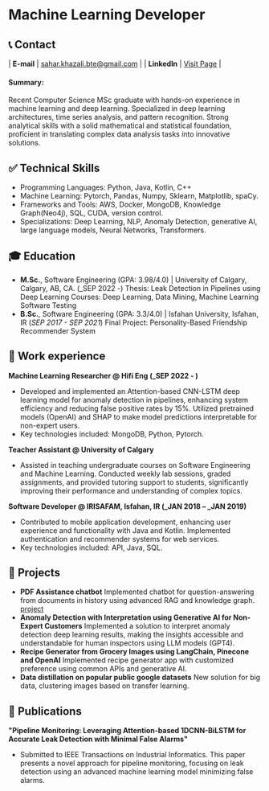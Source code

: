 # Machine Learning Developer

## 📞 Contact

| **E-mail**   | <a href="sahar.khazali.bte@gmail.com">sahar.khazali.bte@gmail.com</a> | 
| **LinkedIn**   | <a href="https://www.linkedin.com/in/sahar-khazali/" target="_blank">Visit Page</a> | 

#### Summary: 
Recent Computer Science MSc graduate with hands-on experience in machine learning and deep learning. Specialized in deep learning architectures, time series analysis, and pattern recognition. Strong analytical skills with a solid mathematical and statistical foundation, proficient in translating complex data analysis tasks into innovative solutions.

## ✅ Technical Skills

- Programming Languages: Python, Java, Kotlin, C++
- Machine Learning: Pytorch, Pandas, Numpy, Sklearn, Matplotlib, spaCy.
- Frameworks and Tools: AWS, Docker, MongoDB, Knowledge Graph(Neo4j), SQL, CUDA, version control.
- Specializations: Deep Learning, NLP, Anomaly Detection, generative AI, large language models, Neural Networks, Transformers.
  
## 🎓 Education
- **M.Sc.**, Software Engineering (GPA: 3.98/4.0) | University of Calgary, Calgary, AB, CA. (_SEP 2022 -)
  Thesis: Leak Detection in Pipelines using Deep Learning
   Courses: Deep Learning, Data Mining, Machine Learning Software Testing       		
- **B.Sc.**, Software Engineering (GPA: 3.3/4.0) | Isfahan University, Isfahan, IR (_SEP 2017 - SEP 2021_)
  Final Project: Personality-Based Friendship Recommender System

## 💼 Work experience 
**Machine Learning Researcher @ Hifi Eng (_SEP 2022 - )**
- Developed and implemented an Attention-based CNN-LSTM deep learning model for anomaly detection in pipelines, enhancing system efficiency and reducing false positive rates by 15%. Utilized pretrained models (OpenAI) and SHAP to make model predictions interpretable for non-expert users.
- Key technologies included: MongoDB, Python, Pytorch.

**Teacher Assistant @ University of Calgary**
- Assisted in teaching undergraduate courses on Software Engineering and Machine Learning. Conducted weekly lab sessions, graded assignments, and provided tutoring support to students, significantly improving their performance and understanding of complex topics.

**Software Developer @ IRISAFAM, Isfahan, IR (_JAN 2018 – _JAN 2019)**
- Contributed to mobile application development, enhancing user experience and functionality with Java and Kotlin. Implemented authentication and recommender systems for web services.
- Key technologies included: API, Java, SQL.
  

## 🌱 Projects
- **PDF Assistance chatbot**
Implemented chatbot for question-answering from documents in history using advanced RAG and knowledge graph.
[project](https://github.com/saharkh99/pdf_assistance_llm)
- **Anomaly Detection with Interpretation using Generative AI for Non-Expert Customers**
Implemented a solution to interpret anomaly detection deep learning results, making the insights accessible and understandable for human inspectors using LLM models (GPT4).
- **Recipe Generator from Grocery Images using LangChain, Pinecone and OpenAI**
Implemented recipe generator app with customized preference using common APIs and generative AI.
- **Data distillation on popular public google datasets**
New solution for big data, clustering images based on transfer learning.




## 📜 Publications
 **"Pipeline Monitoring: Leveraging Attention-based 1DCNN-BiLSTM for Accurate Leak Detection with Minimal False Alarms"**
- Submitted to IEEE Transactions on Industrial Informatics. This paper presents a novel approach for pipeline monitoring, focusing on leak detection using an advanced machine learning model minimizing false alarms.
